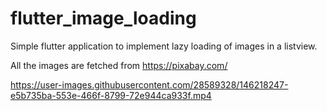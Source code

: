 # flutter_image_loading

Simple flutter application to implement lazy loading of images in a listview.

All the images are fetched from https://pixabay.com/

https://user-images.githubusercontent.com/28589328/146218247-e5b735ba-553e-466f-8799-72e944ca933f.mp4

